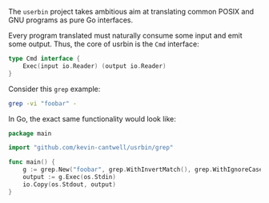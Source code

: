 The `userbin` project takes ambitious aim at translating common POSIX and GNU programs as pure Go interfaces.

Every program translated must naturally consume some input and emit some output. Thus, the core of usrbin is
the `Cmd` interface:

```go
type Cmd interface {
	Exec(input io.Reader) (output io.Reader)
}
``` 

Consider this `grep` example:

```sh
grep -vi "foobar" -
```

In Go, the exact same functionality would look like:

```go
package main

import "github.com/kevin-cantwell/usrbin/grep"

func main() {
    g := grep.New("foobar", grep.WithInvertMatch(), grep.WithIgnoreCase())
    output := g.Exec(os.Stdin)
    io.Copy(os.Stdout, output)
}
```